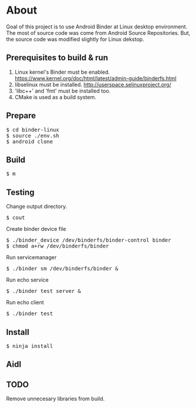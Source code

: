 # About
Goal of this project is to use Android Binder at Linux desktop environment.
The most of source code was come from Android Source Repositories. But, the source code was modified slightly for Linux dekstop.

## Prerequisites to build & run
1. Linux kernel's Binder must be enabled. https://www.kernel.org/doc/html/latest/admin-guide/binderfs.html
2. libselinux must be installed. http://userspace.selinuxproject.org/
3. 'libc++' and 'fmt' must be installed too.
4. CMake is used as a build system.

## Prepare
<pre>
$ cd binder-linux
$ source ./env.sh
$ android_clone
</pre>

## Build
<pre>
$ m
</pre>

## Testing
Change output directory.
<pre>
$ cout
</pre>

Create binder device file
<pre>
$ ./binder_device /dev/binderfs/binder-control binder
$ chmod a+rw /dev/binderfs/binder
</pre>

Run servicemanager
<pre>
$ ./binder_sm /dev/binderfs/binder &
</pre>

Run echo service
<pre>
$ ./binder_test server &
</pre>

Run echo client
<pre>
$ ./binder_test
</pre>

## Install
<pre>
$ ninja install
</pre>

## Aidl

## TODO
Remove unnecesary libraries from build.
